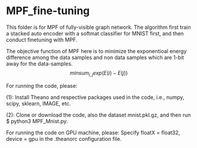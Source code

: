 # MPF_fine-tuning

This folder is for MPF of fully-visible graph network. 
The algorithm first train a stacked auto encoder with a softmat classifier for MNIST first, 
and then conduct finetuning with MPF. 

The objective function of MPF here is to minimize the exponentioal energy difference among the data samples and non data samples which 
are 1-bit away for the data-samples. $$min sum_{i,j} exp(E(i) - E(j))$$

For running the code, please:

(1): Install Theano and respective packages used in the code, i.e., numpy, scipy, sklearn, IMAGE, etc. 

(2): Clone or download the code, also the dataset mnist.pkl.gz, and then run $ python3 MPF_Mnist.py. 

For running the code on GPU machine, please:
Specify floatX = float32, device = gpu in the .theanorc configuration file. 
